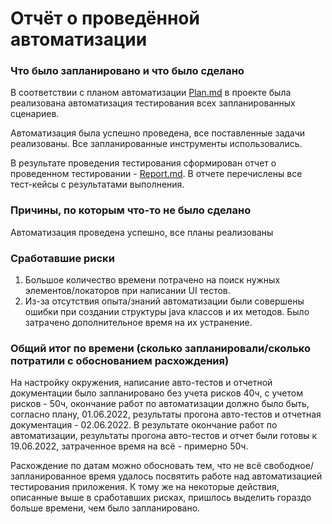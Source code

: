# Отчёт о проведённой автоматизации #


### Что было запланировано и что было сделано
 
В соответствии с планом автоматизации [Plan.md](https://github.com/Oksana-Zett/DIPLOMA2/blob/master/Plan.md) в проекте была реализована автоматизация тестирования всех запланированных сценариев.

Автоматизация была успешно проведена, все поставленные задачи реализованы. Все запланированные инструменты использовались.

В результате проведения тестирования сформирован отчет о проведенном тестировании - [Report.md](https://github.com/Oksana-Zett/DIPLOMA2/blob/master/Report.md).
В отчете перечислены все тест-кейсы с результатами выполнения.


### Причины, по которым что-то не было сделано

Автоматизация проведена успешно, все планы реализованы


### Сработавшие риски

1. Большое количество времени потрачено на поиск нужных элементов/локаторов при написании UI тестов.
1. Из-за отсутствия опыта/знаний автоматизации были совершены ошибки при создании структуры java классов и их методов. Было затрачено дополнительное время на их устранение.


### Общий итог по времени (сколько запланировали/сколько потратили с обоснованием расхождения)

На настройку окружения, написание авто-тестов и отчетной документации было запланировано без учета рисков 40ч, с учетом рисков - 50ч, окончание работ по автоматизации должно было быть, согласно плану, 01.06.2022, результаты прогона авто-тестов и отчетная документация - 02.06.2022. В результате окончание работ по автоматизации, результаты прогона авто-тестов и отчет были готовы к 19.06.2022, затраченное время на всё - примерно 50ч.

Расхождение по датам можно обосновать тем, что не всё свободное/запланированное время удалось посвятить работе над автоматизацией тестирования приложения. К тому же на некоторые действия, описанные выше в сработавших рисках, пришлось выделить гораздо больше времени, чем было запланировано.
